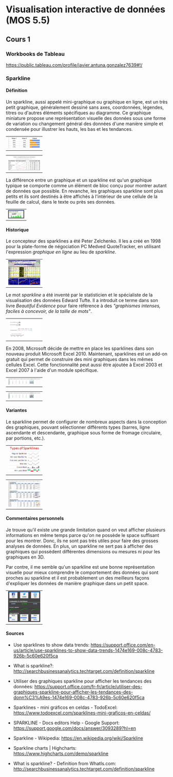 # Visualisation interactive de données (MOS 5.5)

## Cours 1

### Workbooks de Tableau

https://public.tableau.com/profile/javier.antuna.gonzalez7639#!/

### Sparkline

#### Définition

Un sparkline, aussi appelé mini-graphique ou graphique en ligne, est un très petit graphique, généralement dessiné sans axes, coordonnées, légendes, titres ou d'autres éléments spécifiques au diagramme. Ce graphique miniature propose une représentation visuelle des données sous une forme de variation ou changement général des données d'une manière simple et condensée pour illustrer les hauts, les bas et les tendances.

<table border="0">
  <tr>
    <td>
      <img src="img/bar3.jpg" style="width: 100px;">
    </td>
  </tr>
</table>

<table border="0">
  <tr>
    <td>
      <img src="img/introduction-to-excel-sparklines.png" style="width: 100px;">
    </td>
  </tr>
</table>

La différence entre un graphique et un sparkline est qu'un graphique typique se comporte comme un élément de bloc conçu pour montrer autant de données que possible. En revanche, les graphiques sparkline sont plus petits et ils sont destinés à être affichés à l'intérieur de une cellule de la feuille de calcul, dans le texte ou près ses données.

<table border="0">
  <tr>
    <td>
      <img src="img/dashboard_example1.jpg" style="width: 50px;">
    </td>
  </tr>
</table>

#### Historique

Le concepteur des sparklines a été Peter Zelchenko. Il les a créé en 1998 pour la plate-forme de négociation PC Medved QuoteTracker, en utilisant l'expression *graphique en ligne* au lieu de *sparkline*.

<table border="0">
  <tr>
    <td>
      <img src="img/mainshot.gif" style="width: 100px;">
    </td>
  </tr>
</table>

Le mot *sparkline* a été inventé par le statisticien et le spécialiste de la visualisation des données Edward Tufte. Il a introduit ce terme dans son livre *Beautiful Evidence* pour faire référence à des *"graphismes intenses, faciles à concevoir, de la taille de mots"*.

<table border="0">
  <tr>
    <td>
      <img src="img/sparkline-example.jpg" style="width: 100px;">
    </td>
  </tr>
</table>

En 2008, Microsoft décide de mettre en place les sparklines dans son nouveau produit Microsoft Excel 2010. Maintenant, sparklines est un add-on gratuit qui permet de construire des mini graphiques dans les mêmes cellules Excel. Cette fonctionnalité peut aussi être ajoutée à Excel 2003 et Excel 2007 à l'aide d'un module spécifique.

<table border="0">
  <tr>
    <td>
      <img src="img/highest-lowest-points.png" style="width: 100px;">
    </td>
  </tr>
</table>

<table border="0">
  <tr>
    <td>
      <img src="img/column-sparklines.png" style="width: 100px;">
    </td>
  </tr>
</table>

#### Variantes

Le sparkline permet de configurer de nombreux aspects dans la conception des graphiques, pouvant sélectionner différents types (barres, ligne ascendante et descendante, graphique sous forme de fromage circulaire, par portions, etc.).

<table border="0">
  <tr>
    <td>
      <img src="img/types-of-sparklines-excel-2010.png" style="width: 100px;">
    </td>
  </tr>
</table>

<table border="0">
  <tr>
    <td>
      <img src="img/423073.image0.jpg" style="width: 100px;">
    </td>
  </tr>
</table>

#### Commentaires personnels

Je trouve qu'il existe une grande limitation quand on veut afficher plusieurs informations en même temps parce qu'on ne possède le space suffisant pour les montrer. Donc, ils ne sont pas très utiles pour faire des grosses analyses de données. En plus, un sparkline ne sert pas à afficher des graphiques qui possèdent différentes dimensions ou mesures ni pour les graphiques en 3D.

Par contre, il me semble qu'un sparkline est une bonne représentation visuelle pour mieux comprendre le comportement des données qui sont proches au sparkline et il est probablement un des meilleurs façons d'expliquer les données de manière graphique dans un petit space.

<table border="0">
  <tr>
    <td>
      <img src="img/dashboard_example2.jpg" style="width: 100px;">
    </td>
  </tr>
</table>

#### Sources

* Use sparklines to show data trends: https://support.office.com/en-us/article/use-sparklines-to-show-data-trends-1474e169-008c-4783-926b-5c60e620f5ca

* What is sparkline?: http://searchbusinessanalytics.techtarget.com/definition/sparkline

* Utiliser des graphiques sparkline pour afficher les tendances des données: https://support.office.com/fr-fr/article/utiliser-des-graphiques-sparkline-pour-afficher-les-tendances-des-donn%C3%A9es-1474e169-008c-4783-926b-5c60e620f5ca

* Sparklines - mini gráficos en celdas - TodoExcel: https://www.todoexcel.com/sparklines-mini-graficos-en-celdas/

* SPARKLINE - Docs editors Help - Google Support: https://support.google.com/docs/answer/3093289?hl=en

* Sparkline - Wikipedia: https://en.wikipedia.org/wiki/Sparkline

* Sparkline charts | Highcharts: https://www.highcharts.com/demo/sparkline

* What is sparkline? - Definition from WhatIs.com: http://searchbusinessanalytics.techtarget.com/definition/sparkline
